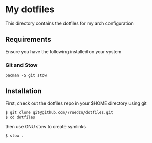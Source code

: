 # My dotfiles

This directory contains the dotfiles for my arch configuration

## Requirements

Ensure you have the following installed on your system

### Git and Stow

```
pacman -S git stow
```

## Installation

First, check out the dotfiles repo in your $HOME directory using git

```
$ git clone git@github.com/7ruedzn/dotfiles.git
$ cd dotfiles
```

then use GNU stow to create symlinks

```
$ stow .
```
